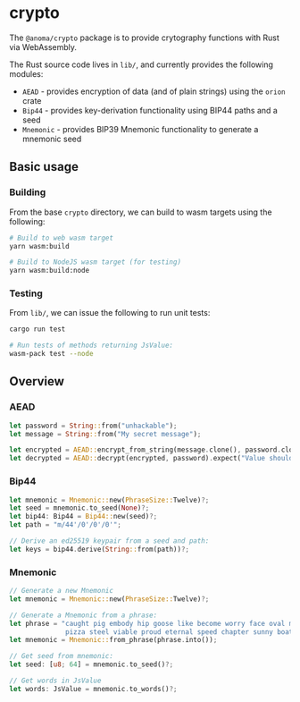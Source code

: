 # crypto

The `@anoma/crypto` package is to provide crytography functions with Rust via WebAssembly.

The Rust source code lives in `lib/`, and currently provides the following modules:

- `AEAD` - provides encryption of data (and of plain strings) using the `orion` crate
- `Bip44` - provides key-derivation functionality using BIP44 paths and a seed
- `Mnemonic` - provides BIP39 Mnemonic functionality to generate a mnemonic seed

## Basic usage

### Building

From the base `crypto` directory, we can build to wasm targets using the following:

```bash
# Build to web wasm target
yarn wasm:build

# Build to NodeJS wasm target (for testing)
yarn wasm:build:node
```

### Testing

From `lib/`, we can issue the following to run unit tests:

```bash
cargo run test

# Run tests of methods returning JsValue:
wasm-pack test --node
```

## Overview

### AEAD

```rust
let password = String::from("unhackable");
let message = String::from("My secret message");

let encrypted = AEAD::encrypt_from_string(message.clone(), password.clone());
let decrypted = AEAD::decrypt(encrypted, password).expect("Value should be decrypted");
```

### Bip44

```rust
let mnemonic = Mnemonic::new(PhraseSize::Twelve)?;
let seed = mnemonic.to_seed(None)?;
let bip44: Bip44 = Bip44::new(seed)?;
let path = "m/44'/0'/0'/0'";

// Derive an ed25519 keypair from a seed and path:
let keys = bip44.derive(String::from(path))?;
```

### Mnemonic

```rust
// Generate a new Mnemonic
let mnemonic = Mnemonic::new(PhraseSize::Twelve)?;

// Generate a Mnemonic from a phrase:
let phrase = "caught pig embody hip goose like become worry face oval manual flame \
              pizza steel viable proud eternal speed chapter sunny boat because view bullet";
let mnemonic = Mnemonic::from_phrase(phrase.into());

// Get seed from mnemonic:
let seed: [u8; 64] = mnemonic.to_seed()?;

// Get words in JsValue
let words: JsValue = mnemonic.to_words()?;
```
